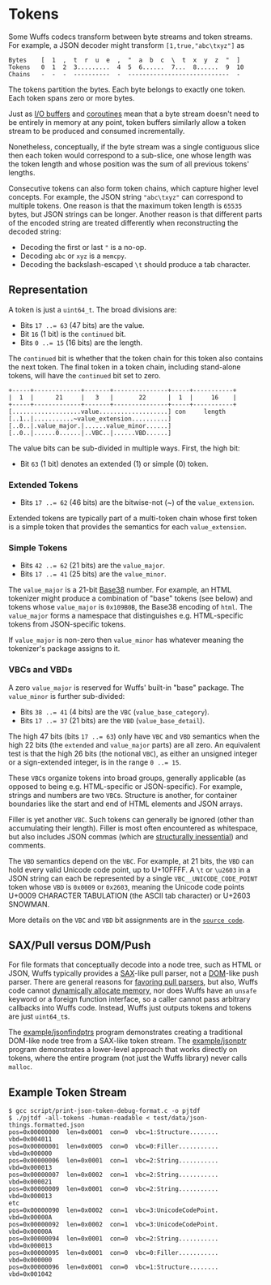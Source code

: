 # Tokens

Some Wuffs codecs transform between byte streams and token streams. For
example, a JSON decoder might transform `[1,true,"abc\txyz"]` as

```
Bytes    [  1  ,  t  r  u  e  ,  "  a  b  c  \  t  x  y  z  "  ]
Tokens   0  1  2  3.........  4  5  6......  7...  8......  9  10
Chains   -  -  -  ----------  -  ----------------------------  -
```

The tokens partition the bytes. Each byte belongs to exactly one token. Each
token spans zero or more bytes.

Just as [I/O buffers](/doc/note/io-input-output.md) and
[coroutines](/doc/note/coroutines.md) mean that a byte stream doesn't need to
be entirely in memory at any point, token buffers similarly allow a token
stream to be produced and consumed incrementally.

Nonetheless, conceptually, if the byte stream was a single contiguous slice
then each token would correspond to a sub-slice, one whose length was the token
length and whose position was the sum of all previous tokens' lengths.

Consecutive tokens can also form token chains, which capture higher level
concepts. For example, the JSON string `"abc\txyz"` can correspond to multiple
tokens. One reason is that the maximum token length is `65535` bytes, but JSON
strings can be longer. Another reason is that different parts of the encoded
string are treated differently when reconstructing the decoded string:

- Decoding the first or last `"` is a no-op.
- Decoding `abc` or `xyz` is a `memcpy`.
- Decoding the backslash-escaped `\t` should produce a tab character.


## Representation

A token is just a `uint64_t`. The broad divisions are:

- Bits `17 ..= 63` (47 bits) are the value.
- Bit         `16`  (1 bit)  is the `continued` bit.
- Bits  `0 ..= 15` (16 bits) are the length.

The `continued` bit is whether that the token chain for this token also
contains the next token. The final token in a token chain, including
stand-alone tokens, will have the `continued` bit set to zero.

```
+-----+-------------+-------+---------------+-----+-----------+
|  1  |      21     |   3   |       22      |  1  |     16    |
+-----+-------------+-------+---------------+-----+-----------+
[...................value...................] con     length
[..1..|...........~value_extension..........]
[..0..|.value_major.|......value_minor......]
[..0..|......0......|..VBC..|......VBD......]
```

The value bits can be sub-divided in multiple ways. First, the high bit:

- Bit         `63`  (1 bit)  denotes an extended (1) or simple (0) token.


### Extended Tokens

- Bits `17 ..= 62` (46 bits) are the bitwise-not (~) of the `value_extension`.

Extended tokens are typically part of a multi-token chain whose first token is
a simple token that provides the semantics for each `value_extension`.


### Simple Tokens

- Bits `42 ..= 62` (21 bits) are the `value_major`.
- Bits `17 ..= 41` (25 bits) are the `value_minor`.

The `value_major` is a 21-bit [Base38](/doc/note/base38-and-fourcc.md) number.
For example, an HTML tokenizer might produce a combination of "base" tokens
(see below) and tokens whose `value_major` is `0x109B0B`, the Base38 encoding
of `html`. The `value_major` forms a namespace that distinguishes e.g.
HTML-specific tokens from JSON-specific tokens.

If `value_major` is non-zero then `value_minor` has whatever meaning the
tokenizer's package assigns to it.


### VBCs and VBDs

A zero `value_major` is reserved for Wuffs' built-in "base" package. The
`value_minor` is further sub-divided:

- Bits `38 ..= 41`  (4 bits) are the `VBC` (`value_base_category`).
- Bits `17 ..= 37` (21 bits) are the `VBD` (`value_base_detail`).

The high 47 bits (bits `17 ..= 63`) only have `VBC` and `VBD` semantics when
the high 22 bits (the `extended` and `value_major` parts) are all zero. An
equivalent test is that the high 26 bits (the notional `VBC`), as either an
unsigned integer or a sign-extended integer, is in the range `0 ..= 15`.

These `VBC`s organize tokens into broad groups, generally applicable (as
opposed to being e.g. HTML-specific or JSON-specific). For example, strings and
numbers are two `VBC`s. Structure is another, for container boundaries like the
start and end of HTML elements and JSON arrays.

Filler is yet another `VBC`. Such tokens can generally be ignored (other than
accumulating their length). Filler is most often encountered as whitespace, but
also includes JSON commas (which are [structurally
inessential](https://www.tbray.org/ongoing/When/201x/2016/08/20/Fixing-JSON#p-1))
and comments.

The `VBD` semantics depend on the `VBC`. For example, at 21 bits, the `VBD` can
hold every valid Unicode code point, up to U+10FFFF. A `\t` or `\u2603` in a
JSON string can each be represented by a single `VBC__UNICODE_CODE_POINT` token
whose `VBD` is `0x0009` or `0x2603`, meaning the Unicode code points U+0009
CHARACTER TABULATION (the ASCII tab character) or U+2603 SNOWMAN.

More details on the `VBC` and `VBD` bit assignments are in the [`source
code`](/internal/cgen/base/token-public.h).


## SAX/Pull versus DOM/Push

For file formats that conceptually decode into a node tree, such as HTML or
JSON, Wuffs typically provides a
[SAX](https://en.wikipedia.org/wiki/Simple_API_for_XML)-like pull parser, not a
[DOM](https://en.wikipedia.org/wiki/Document_Object_Model)-like push parser.
There are general reasons for [favoring pull
parsers](https://github.com/raphlinus/pulldown-cmark/blob/master/README.md#why-a-pull-parser),
but also, Wuffs code cannot [dynamically allocate
memory](/doc/note/memory-safety.md), nor does Wuffs have an `unsafe` keyword or
a foreign function interface, so a caller cannot pass arbitrary callbacks into
Wuffs code. Instead, Wuffs just outputs tokens and tokens are just `uint64_t`s.

The [example/jsonfindptrs](/example/jsonfindptrs/jsonfindptrs.cc) program
demonstrates creating a traditional DOM-like node tree from a SAX-like token
stream. The [example/jsonptr](/example/jsonptr/jsonptr.cc) program demonstrates
a lower-level approach that works directly on tokens, where the entire program
(not just the Wuffs library) never calls `malloc`.


## Example Token Stream

```
$ gcc script/print-json-token-debug-format.c -o pjtdf
$ ./pjtdf -all-tokens -human-readable < test/data/json-things.formatted.json
pos=0x00000000  len=0x0001  con=0  vbc=1:Structure........  vbd=0x004011
pos=0x00000001  len=0x0005  con=0  vbc=0:Filler...........  vbd=0x000000
pos=0x00000006  len=0x0001  con=1  vbc=2:String...........  vbd=0x000013
pos=0x00000007  len=0x0002  con=1  vbc=2:String...........  vbd=0x000021
pos=0x00000009  len=0x0001  con=0  vbc=2:String...........  vbd=0x000013
etc
pos=0x00000090  len=0x0002  con=1  vbc=3:UnicodeCodePoint.  vbd=0x00000A
pos=0x00000092  len=0x0002  con=1  vbc=3:UnicodeCodePoint.  vbd=0x00000A
pos=0x00000094  len=0x0001  con=0  vbc=2:String...........  vbd=0x000013
pos=0x00000095  len=0x0001  con=0  vbc=0:Filler...........  vbd=0x000000
pos=0x00000096  len=0x0001  con=0  vbc=1:Structure........  vbd=0x001042
```
